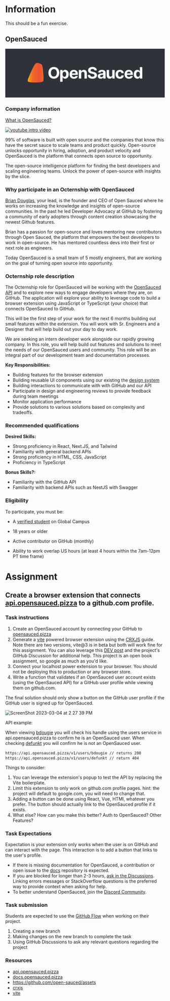 # Information
This should be a fun exercise.

## OpenSauced

![Company Logo](https://github.com/open-sauced/assets/blob/main/logos/logo-on-dark.png)

### Company information 

[What is OpenSauced?](https://www.youtube.com/watch?v=h8gwrzis-dY)

[![youtube intro video](https://user-images.githubusercontent.com/5713670/222929371-fdaab545-dc4c-4808-b9aa-af6261c029be.jpg)](https://www.youtube.com/watch?v=h8gwrzis-dY)

99% of software is built with open source and the companies that know this have the secret sauce to scale teams and product quickly. Open-source unlocks opportunity in hiring, adoption, and product velocity and OpenSauced is the platform that connects open source to opportunity. 

The open-source intelligence platform for finding the best developers and scaling engineering teams. Unlock the power of open-source with insights by the slice.

### Why participate in an Octernship with OpenSauced

[Brian Douglas](https://github.com/bdougie), your lead, is the founder and CEO of Open Sauced where he works on increasing the knowledge and insights of open-source communities. In the past he led Developer Advocacy at GitHub by fostering a community of early adopters through content creation showcasing the newest Github features.

Brian has a passion for open-source and loves mentoring new contributors through Open Sauced, the platform that empowers the best developers to work in open-source. He has mentored countless devs into their first or next role as engineers.

Today OpenSauced is a small team of 5 mostly engineers, that are working on the goal of turning open source into opportunity.

### Octernship role description

The Octernship role for OpenSauced will be working with the [OpenSauced API](https://api.opensauced.pizza/) and to explore new ways to engage developers where they are, on GitHub. The application will explore your ability to leverage code to build a browser extension using JavaScript or TypeScript (your choice) that connects OpenSauced to GitHub. 

This will be the first step of your work for the next 6 months building out small features within the extension. You will work with Sr. Engineers and a Designer that will help build out your day to day work. 

We are seeking an intern developer work alongside our rapidly growing company. In this role, you will help build out features and solutions to meet the needs of our OpenSauced users and community. This role will be an integral part of our development team and documentation processes.

**Key Responsibilities:**

- Building features for the browser extension
- Building reusable UI components using our existing the [design system](https://design.opensauced.pizza/) 
- Building interactions to communicate with with GitHub and our API
- Participate in design and engineering reviews to provide feedback during team meetings
- Monitor application performance
- Provide solutions to various solutions based on complexity and tradeoffs.

### Recommended qualifications

**Desired Skills:**

- Strong proficiency in React, Next.JS, and Tailwind
- Familiarity with general backend APIs
- Strong proficiency in HTML, CSS, JavaScript
- Proficiency in TypeScript

**Bonus Skills?:**

- Familiarity with the GitHub API
- Familiarity with backend APIs such as NestJS with Swagger

### Eligibility

To participate, you must be:

* A [verified student](https://education.github.com/discount_requests/pack_application) on Global Campus

* 18 years or older

* Active contributor on GitHub (monthly)

* Ability to work overlap US hours (at least 4 hours within the 7am-12pm PT time frame) 

# Assignment

## Create a browser extension that connects [api.opensauced.pizza](https://api.opensauced.pizza/) to a github.com profile.

### Task instructions

1. Create an OpenSauced account by connecting your GitHub to [opensauced.pizza](https://insights.opensauced.pizza)
1. Generate a [vite](https://vitejs.dev/) powered browser extension using the [CRXJS](https://crxjs.dev/vite-plugin/getting-started/vanilla-js/create-project) guide. Note there are two versions, vite@3 is in beta but both will work fine for this assignment. You can also leverage this [DEV post](https://dev.to/jacksteamdev/create-a-vite-react-chrome-extension-in-90-seconds-3df7) and the project's GitHub Discussion for additional help. This project is an open book assignment, so google as much as you'd like.
1. Connect your localhost power extension to your browser. You should not be deploying this to production or any browser store. 
1. Write a function that validates if an OpenSauced user account exists (using the OpenSauced API) for a GitHub user profile while viewing them on github.com. 

The final solution should only show a button on the GitHub user profile if the GitHub user is signed up for OpenSauced.

<img width="245" alt="ScreenShot 2023-03-04 at 2 27 39 PM" src="https://user-images.githubusercontent.com/5713670/222931380-bc824441-abc8-46f9-af4b-8adf4b3ef373.png">

API example:

When viewing [bdougie](https://github.com/bdougie) you will check his handle using the users service in api.opensauced.pizza to confirm he is an OpenSauced user. When checking [defunkt](https://github.com/defunkt) you will confirm he is not an OpenSauced user.

```
https://api.opensauced.pizza/v1/users/bdougie // returns 200
https://api.opensauced.pizza/v1/users/defunkt // return 404
```

Things to consider:

1. You can leverage the extension's popup to test the API by replacing the Vite boilerplate.
1. Limit this extension to only work on github.com profile pages. hint: the project will default to google.com, you will need to change that.
1. Adding a button can be done using React, Vue, HTMl, whatever you prefer. The button should actually link to the OpenSauced profile if it exists.
1. What else? How can you make this better? Auth to OpenSauced? Other Features?

### Task Expectations

Expectation is your extension only works when the user is on GitHub and can interact with the page. This interaction is to add a button that links to the user's profile. 

- If there is missing documentation for OpenSauced, a contribution or open issue to the [docs](https://docs.opensauced.pizza/) repository is expected.
- If you are blocked for longer than 2-3 hours, [ask in the Discussions](https://github.com/open-sauced-craftwork/browser-extension/discussions). Linking errors messages or StackOverflow questions is the preferred way to provide context when asking for help.
- To better understand OpenSauced, join the [Discord Community](https://discord.gg/opensauced).

### Task submission

Students are expected to use the [GitHub Flow](https://docs.github.com/en/get-started/quickstart/github-flow) when working on their project. 

1. Creating a new branch
2. Making changes on the new branch to complete the task
4. Using GitHub Discussions to ask any relevant questions regarding the project

### Resources

- [api.opensauced.pizza](https://api.opensauced.pizza/)
- [docs.opensauced.pizza](https://docs.opensauced.pizza/)
- https://github.com/open-sauced/assets
- [crxjs](https://crxjs.dev/) 
- [vite](https://vitejs.dev/)
